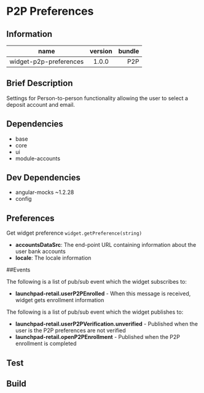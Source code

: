 # P2P Preferences

## Information

| name                  | version           | bundle           |
| ----------------------|:-----------------:| ----------------:|
| widget-p2p-preferences    | 1.0.0 			| P2P        |

## Brief Description

Settings for Person-to-person functionality allowing the user to select a deposit account and email.

## Dependencies

* base
* core
* ui
* module-accounts

## Dev Dependencies

* angular-mocks ~1.2.28
* config

## Preferences

Get widget preference `widget.getPreference(string)`

* **accountsDataSrc**: The end-point URL containing information about the user bank accounts
* **locale**: The locale information

##Events

The following is a list of pub/sub event which the widget subscribes to:

* **launchpad-retail.userP2PEnrolled** - When this message is received, widget gets enrollment information


The following is a list of pub/sub event which the widget publishes to:

* **launchpad-retail.userP2PVerification.unverified** - Published when the user is the P2P preferences are not verified
* **launchpad-retail.openP2PEnrollment** - Published when the P2P enrollment is completed

## Test


## Build
